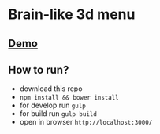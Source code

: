 # Brain-like 3d menu

## [Demo](https://fatuk.github.io/brain-menu/public)

## How to run?

* download this repo
* `npm install && bower install`
* for develop run `gulp`
* for build run `gulp build`
* open in browser `http://localhost:3000/`
